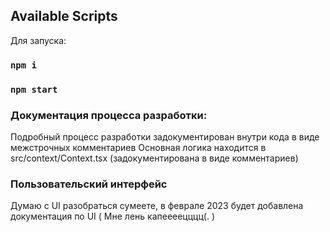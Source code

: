 
## Available Scripts

Для запуска:

### `npm i`
### `npm start`


### Документация процесса разработки:

Подробный процесс разработки задокументирован внутри кода в виде межстрочных комментариев
Основная логика находится в src/context/Context.tsx (задокументирована в виде комментариев)


### Пользовательский интерфейс

Думаю с UI разобраться сумеете, в феврале 2023 будет добавлена документация по UI ( Мне лень капеееецццц(. )



